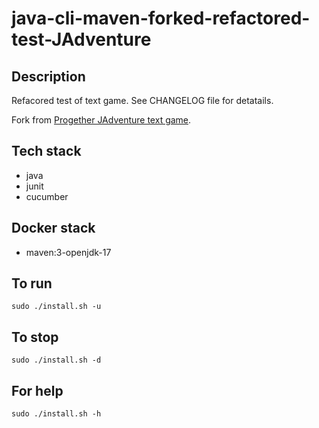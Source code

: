 # java-cli-maven-forked-refactored-test-JAdventure

## Description
Refacored test of text game.
See CHANGELOG file for detatails.

Fork from [Progether JAdventure text game](https://github.com/Progether/JAdventure).

## Tech stack
- java
- junit
- cucumber

## Docker stack
- maven:3-openjdk-17

## To run
`sudo ./install.sh -u`

## To stop
`sudo ./install.sh -d`

## For help
`sudo ./install.sh -h`
